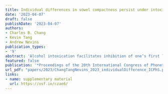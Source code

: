 ```yaml
---
title: Individual differences in vowel compactness persist under intoxication across first and second languages
date: '2023-04-07'
draft: false
publishDate: '2023-04-07'
authors:
- Charles B. Chang
- Kevin Tang
- Andrew Nevins
publication_types:
- '9'
abstract: 'Alcohol intoxication facilitates inhibition of one’s first language (L1) ego, which may lead to reduced individual differences among second language (L2) speakers under intoxication. This study examined whether, compared to speaking while sober, speaking while intoxicated would reduce individual differences in the acoustic compactness of vowel categories in sequential bilinguals exemplifying diverse L1–L2 pairs (German–English, Korean–English). Vowel compactness in F1 X F2 space varied by language (German, Korean, English) and by vowel, and was generally lower in intoxicated compared to sober speech, both across languages and throughout a bilingual’s language repertoire. Crucially, however, there was still a wide range in compactness under intoxication; furthermore, individuals with more compact vowels while sober also produced more compact vowels while intoxicated, in both L1 and L2. Taken together, these findings show patterned variability of vowel compactness, suggesting that articulatory precision is an individual-difference dimension that persists across speaking conditions and throughout the repertoire.'
featured: false
publication: '*Proceedings of the 20th International Congress of Phonetic Sciences, Prague, Czech Republic 2023*'
url_pdf: "papers/2023/ChangTangNevins_2023_individualDifference_ICPhS.pdf"
links: 
- name: supplementary material
  url: https://osf.io/czae6/
---
```


